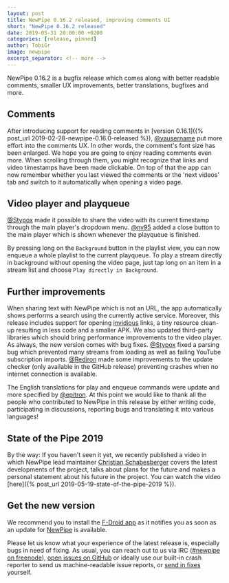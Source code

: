 ```yaml
---
layout: post
title: NewPipe 0.16.2 released, improving comments UI
short: "NewPipe 0.16.2 released"
date: 2019-05-31 20:00:00 +0200
categories: [release, pinned]
author: TobiGr
image: newpipe
excerpt_separator: <!-- more -->
---
```


NewPipe 0.16.2 is a bugfix release which comes along with better readable comments, smaller UX improvements, better translations, bugfixes and more.


<!-- more -->


##  Comments

After introducing support for reading comments in [version 0.16.1]({% post_url 2019-02-28-newpipe-0.16.0-released %}), [@yausername](https://github.com/yausername) put more effort into the comments UX. In other words, the comment's font size has been enlarged. We hope you are going to enjoy reading comments even more. When scrolling through them, you might recognize that links and video timestamps have been made clickable. On top of that the app can now remember whether you last viewed the comments or the 'next videos' tab and switch to it automatically when opening a video page. 


## Video player and playqueue
[@Stypox](https://github.com/Stypox) made it possible to share the video with its current timestamp through the main player's dropdown menu. [@nv95](https://github.com/nv95) added a close button to the main player which is shown whenever the playqueue is finished.

By pressing long on the `Background` button in the playlist view, you can now enqueue a whole playlist to the current playqueue. To play a stream directly in background without opening the video page, just tap long on an item in a stream list and choose `Play directly in Background`.


## Further improvements
 
When sharing text with NewPipe which is not an URL, the app automatically shows performs a search using the currently active service. Moreover, this release includes support for opening [invidious](https://invidio.us/) links, a tiny resource clean-up resulting in less code and a smaller APK. We also updated third-party libraries which should bring performance improvements to the video player. As always, the new version comes with bug fixes. [@Stypox](https://github.com/Stypox) fixed a parsing bug which prevented many streams from loading as well as failing YouTube subscription imports. [@Rediron](https://github.com/Redirion) made some improvements to the update checker (only available in the GitHub release) preventing crashes when no internet connection is available.

The English translations for play and enqueue commands were update and more specified by [@epitron](https://github.com/epitron). At this point we would like to thank all the people who contributed to NewPipe in this release by either writing code, participating in discussions, reporting bugs and translating it into various languages! 


## State of the Pipe 2019

By the way: If you haven't seen it yet, we recently published a video in which NewPipe lead maintainer [Christian Schabesberger](https://schabi.org) covers the latest developments of the project, talks about plans for the future and makes a personal statement about his future in the project. You can watch the video [here]({% post_url 2019-05-19-state-of-the-pipe-2019 %}).


## Get the new version

We recommend you to install the [F-Droid app](https://f-droid.org/) as it notifies you as soon as an update for [NewPipe](https://f-droid.org/packages/org.schabi.newpipe/) is available.

Please let us know what your experience of the latest release is, especially bugs in need of fixing. As usual, you can reach out to us via IRC ([#newpipe on freenode](https://webchat.freenode.net/?channels=newpipe)), [open issues on GitHub](https://github.com/TeamNewPipe/NewPipe/issues/new) or ideally use our built-in crash reporter to send us machine-readable issue reports, or [send in fixes](https://github.com/TeamNewPipe/NewPipe/blob/dev/.github/CONTRIBUTING.md#bug-fixing) yourself.

